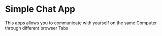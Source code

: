 # Simple Chat App
This apps allows you to communicate with yourself on the same Computer through
different browser Tabs
